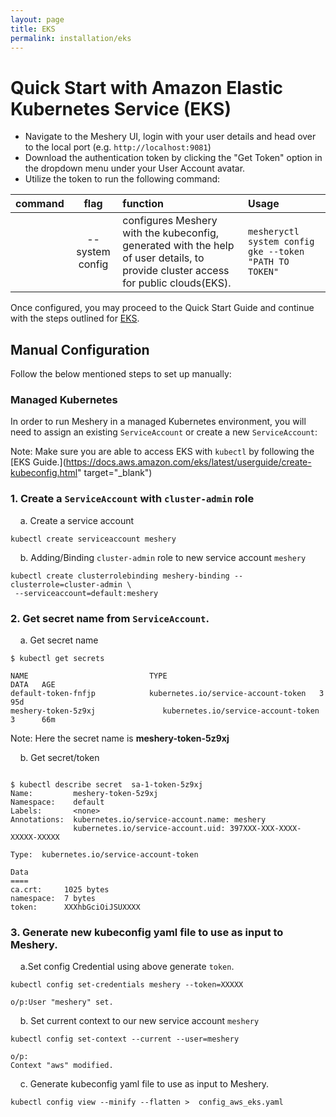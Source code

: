 ```yaml
---
layout: page
title: EKS
permalink: installation/eks
---
```


# Quick Start with Amazon Elastic Kubernetes Service (EKS)

- Navigate to the Meshery UI, login with your user details and head over to the local port (e.g. `http://localhost:9081`)
- Download the authentication token by clicking the "Get Token" option in the dropdown menu under your User Account avatar.
- Utilize the token to run the following command:

| command           | flag                | function                                                     | Usage                     |
|:------------------|:-------------------:|:-------------------------------------------------------------|:--------------------------|
|                   | --system config     | configures Meshery with the kubeconfig, generated with the help of user details, to provide cluster access for public clouds(EKS). | `mesheryctl system config gke --token "PATH TO TOKEN"` |

Once configured, you may proceed to the Quick Start Guide and continue with the steps outlined for [EKS](/docs/installation/eks#manual-configuration).

## **Manual Configuration**

Follow the below mentioned steps to set up manually:

### **Managed Kubernetes**
In order to run Meshery in a managed Kubernetes environment, you will need to assign an existing `ServiceAccount` or create a new `ServiceAccount`:

Note: Make sure you are able to access EKS with `kubectl` by following the [EKS Guide.](https://docs.aws.amazon.com/eks/latest/userguide/create-kubeconfig.html" target="_blank")


### 1. Create a `ServiceAccount` with `cluster-admin` role

 &nbsp;&nbsp;&nbsp; a. Create a service account

```
kubectl create serviceaccount meshery
```
&nbsp;&nbsp;&nbsp; b. Adding/Binding `cluster-admin` role to new service account `meshery`

```
kubectl create clusterrolebinding meshery-binding --clusterrole=cluster-admin \
 --serviceaccount=default:meshery
 ```

### 2. Get secret name from `ServiceAccount`.

&nbsp;&nbsp;&nbsp; a. Get secret name

```
$ kubectl get secrets

NAME                           TYPE                                  DATA   AGE
default-token-fnfjp            kubernetes.io/service-account-token   3      95d
meshery-token-5z9xj               kubernetes.io/service-account-token   3      66m

```
Note: Here the secret name is **meshery-token-5z9xj**

&nbsp;&nbsp;&nbsp; b. Get secret/token

```

$ kubectl describe secret  sa-1-token-5z9xj
Name:         meshery-token-5z9xj
Namespace:    default
Labels:       <none>
Annotations:  kubernetes.io/service-account.name: meshery
              kubernetes.io/service-account.uid: 397XXX-XXX-XXXX-XXXXX-XXXXX

Type:  kubernetes.io/service-account-token

Data
====
ca.crt:     1025 bytes
namespace:  7 bytes
token:      XXXhbGciOiJSUXXXX

```


### 3. Generate new kubeconfig yaml file to use as input to Meshery.

&nbsp;&nbsp;&nbsp; a.Set config Credential using above generate `token`.

```
kubectl config set-credentials meshery --token=XXXXX

o/p:User "meshery" set.
```

&nbsp;&nbsp;&nbsp; b. Set current context to our new service account `meshery`

```
kubectl config set-context --current --user=meshery

o/p:
Context "aws" modified.
 ```

 &nbsp;&nbsp;&nbsp; c. Generate kubeconfig yaml file to use as input to Meshery.

 ```
 kubectl config view --minify --flatten >  config_aws_eks.yaml
 ```
